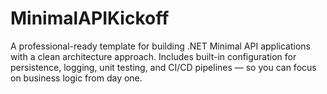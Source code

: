 # MinimalAPIKickoff
A professional-ready template for building .NET Minimal API applications with a clean architecture approach. Includes built-in configuration for persistence, logging, unit testing, and CI/CD pipelines — so you can focus on business logic from day one.

